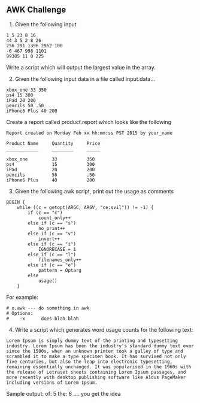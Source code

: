 AWK Challenge
----------
1) Given the following input
``` 
1 5 23 8 16
44 3 5 2 8 26
256 291 1396 2962 100
-6 467 998 1101
99385 11 0 225
```
Write a script which will output the largest value in the array.

2) Given the following input data in a file called input.data...
```
xbox_one 33 350
ps4 15 300
iPad 20 200
pencils 50 .50
iPhone6 Plus 40 200
```
Create a report called product.report which looks like the following
```
Report created on Monday Feb xx hh:mm:ss PST 2015 by your_name

Product Name     Quantity     Price
____________     ________     _____

xbox_one         33           350
ps4              15           300
iPad             20           200
pencils          50           .50 
iPhone6 Plus     40           200   
```

3) Given the following awk script, print out the usage as comments
```
BEGIN {
    while ((c = getopt(ARGC, ARGV, "ce:svil")) != -1) {
        if (c == "c")
            count_only++
        else if (c == "s")
            no_print++
        else if (c == "v")
            invert++
        else if (c == "i")
            IGNORECASE = 1
        else if (c == "l")
            filenames_only++
        else if (c == "e")
            pattern = Optarg
        else
            usage()
    }
```

For example:
```
# x.awk --- do something in awk
# Options:
#    -x      does blah blah
```

4) Write a script which generates word usage counts for the following text:
```
Lorem Ipsum is simply dummy text of the printing and typesetting industry. Lorem Ipsum has been the industry's standard dummy text ever since the 1500s, when an unknown printer took a galley of type and scrambled it to make a type specimen book. It has survived not only five centuries, but also the leap into electronic typesetting, remaining essentially unchanged. It was popularised in the 1960s with the release of Letraset sheets containing Lorem Ipsum passages, and more recently with desktop publishing software like Aldus PageMaker including versions of Lorem Ipsum.
```

Sample output:
of: 5 
the: 6
.... you get the idea

